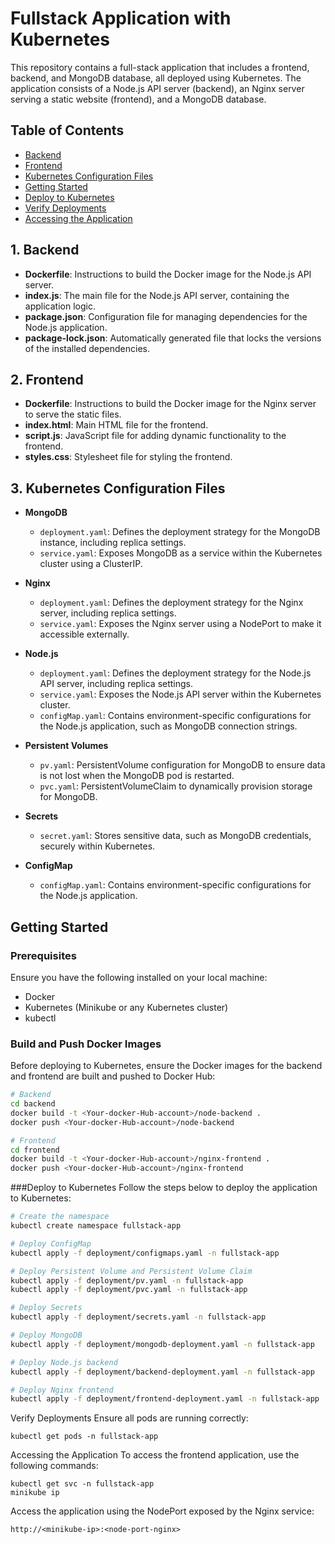 # **Fullstack Application with Kubernetes**

This repository contains a full-stack application that includes a frontend, backend, and MongoDB database, all deployed using Kubernetes. The application consists of a Node.js API server (backend), an Nginx server serving a static website (frontend), and a MongoDB database.


## **Table of Contents**

- [Backend](#backend)
- [Frontend](#frontend)
- [Kubernetes Configuration Files](#kubernetes-configuration-files)
- [Getting Started](#getting-started)
- [Deploy to Kubernetes](#deploy-to-kubernetes)
- [Verify Deployments](#verify-deployments)
- [Accessing the Application](#accessing-the-application)

## **1. Backend**

- **Dockerfile**: Instructions to build the Docker image for the Node.js API server.
- **index.js**: The main file for the Node.js API server, containing the application logic.
- **package.json**: Configuration file for managing dependencies for the Node.js application.
- **package-lock.json**: Automatically generated file that locks the versions of the installed dependencies.

## **2. Frontend**

- **Dockerfile**: Instructions to build the Docker image for the Nginx server to serve the static files.
- **index.html**: Main HTML file for the frontend.
- **script.js**: JavaScript file for adding dynamic functionality to the frontend.
- **styles.css**: Stylesheet file for styling the frontend.

## **3. Kubernetes Configuration Files**

- **MongoDB**
  - `deployment.yaml`: Defines the deployment strategy for the MongoDB instance, including replica settings.
  - `service.yaml`: Exposes MongoDB as a service within the Kubernetes cluster using a ClusterIP.

- **Nginx**
  - `deployment.yaml`: Defines the deployment strategy for the Nginx server, including replica settings.
  - `service.yaml`: Exposes the Nginx server using a NodePort to make it accessible externally.

- **Node.js**
  - `deployment.yaml`: Defines the deployment strategy for the Node.js API server, including replica settings.
  - `service.yaml`: Exposes the Node.js API server within the Kubernetes cluster.
  - `configMap.yaml`: Contains environment-specific configurations for the Node.js application, such as MongoDB connection strings.

- **Persistent Volumes**
  - `pv.yaml`: PersistentVolume configuration for MongoDB to ensure data is not lost when the MongoDB pod is restarted.
  - `pvc.yaml`: PersistentVolumeClaim to dynamically provision storage for MongoDB.

- **Secrets**
  - `secret.yaml`: Stores sensitive data, such as MongoDB credentials, securely within Kubernetes.

- **ConfigMap**
  - `configMap.yaml`: Contains environment-specific configurations for the Node.js application.

## **Getting Started**

### **Prerequisites**

Ensure you have the following installed on your local machine:

- Docker
- Kubernetes (Minikube or any Kubernetes cluster)
- kubectl

### **Build and Push Docker Images**

Before deploying to Kubernetes, ensure the Docker images for the backend and frontend are built and pushed to Docker Hub:

```bash
# Backend
cd backend
docker build -t <Your-docker-Hub-account>/node-backend .
docker push <Your-docker-Hub-account>/node-backend

# Frontend
cd frontend
docker build -t <Your-docker-Hub-account>/nginx-frontend .
docker push <Your-docker-Hub-account>/nginx-frontend
```

###Deploy to Kubernetes
Follow the steps below to deploy the application to Kubernetes:
```bash
# Create the namespace
kubectl create namespace fullstack-app

# Deploy ConfigMap
kubectl apply -f deployment/configmaps.yaml -n fullstack-app

# Deploy Persistent Volume and Persistent Volume Claim
kubectl apply -f deployment/pv.yaml -n fullstack-app
kubectl apply -f deployment/pvc.yaml -n fullstack-app

# Deploy Secrets
kubectl apply -f deployment/secrets.yaml -n fullstack-app

# Deploy MongoDB
kubectl apply -f deployment/mongodb-deployment.yaml -n fullstack-app

# Deploy Node.js backend
kubectl apply -f deployment/backend-deployment.yaml -n fullstack-app

# Deploy Nginx frontend
kubectl apply -f deployment/frontend-deployment.yaml -n fullstack-app
```
Verify Deployments
Ensure all pods are running correctly:
```
kubectl get pods -n fullstack-app
```
Accessing the Application
To access the frontend application, use the following commands:
```
kubectl get svc -n fullstack-app
minikube ip
```
Access the application using the NodePort exposed by the Nginx service:
```
http://<minikube-ip>:<node-port-nginx>
```



